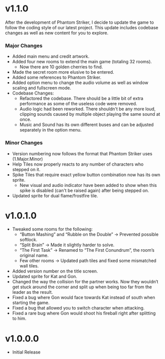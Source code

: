 # v1.1.0
After the development of Phantom Striker, I decide to update the game to follow the coding style of our latest project. This update includes codebase changes as well as new content for you to explore.

### Major Changes
- Added main menu and credit artwork.
- Added four new rooms to extend the main game (totaling 32 rooms).
  - Now there are 10 golden cherries to find. 
- Made the secret room more elusive to be entered.
- Added some references to Phantom Striker.
- Added option menu to change the audio volume as well as window scaling and fullscreen mode.
- Codebase Changes: 
  - Refactored the codebase. There should be a little bit of extra performance as some of the useless code were removed.
  - Audio logic had been reworked. There shouldn't be any more loud, clipping sounds caused by multiple object playing the same sound at once.
  - Music and Sound has its own different buses and can be adjusted separately in the option menu.

### Minor Changes
- Version numbering now follows the format that Phantom Striker uses (1.Major.Minor)
- Help Tiles now properly reacts to any number of characters who stepped on it.
- Spike Tiles that require exact yellow button combination now has its own sprite.
  - New visual and audio indicator have been added to show when this spike is disabled (can't be raised again) after being stepped on.
- Updated sprite for dual flame/frostfire tile.

# v1.0.1.0
- Tweaked some rooms for the following:
    - “Button Mashing” and “Rubble on the Double” -> Prevented possible softlock.
    - “Split Brain” -> Made it slightly harder to solve.
    - “The First Task” -> Renamed to “The First Conundrum”, the room’s original name.
    - Few other rooms -> Updated path tiles and fixed some mismatched wall tiles.
- Added version number on the title screen.
- Updated sprite for Kat and Gon.
- Changed the way the collision for the partner works. Now they wouldn’t get stuck around the corner and split up when being too far from the leader as the result.
- Fixed a bug where Gon would face towards Kat instead of south when starting the game.
- Fixed a bug that allowed you to switch character when attacking.
- Fixed a rare bug where Gon would shoot his fireball right after splitting to him.

# v1.0.0.0
- Initial Release
